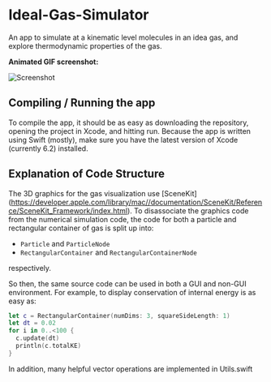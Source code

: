 # Ideal-Gas-Simulator
An app to simulate at a kinematic level molecules in an idea gas, and explore thermodynamic properties of the gas.

<b>Animated GIF screenshot:</b>

![Screenshot](http://i.imgur.com/lMERf7g.gif?1)

## Compiling / Running the app
To compile the app, it should be as easy as downloading the repository, opening the project in Xcode, and hitting run.
Because the app is written using Swift (mostly), make sure you have the latest version of Xcode (currently 6.2) installed.

## Explanation of Code Structure
The 3D graphics for the gas visualization use [SceneKit] (https://developer.apple.com/library/mac//documentation/SceneKit/Reference/SceneKit_Framework/index.html).  To disassociate the graphics code from the numerical simulation code, the code for both a particle and rectangular container of gas is split up into:
- `Particle` and `ParticleNode`
- `RectangularContainer` and `RectangularContainerNode`

respectively.

So then, the same source code can be used in both a GUI and non-GUI environment.  For example, to display conservation of internal energy is as easy as:
```swift
let c = RectangularContainer(numDims: 3, squareSideLength: 1)
let dt = 0.02
for i in 0..<100 {
  c.update(dt)
  println(c.totalKE)
}
```

In addition, many helpful vector operations are implemented in Utils.swift
